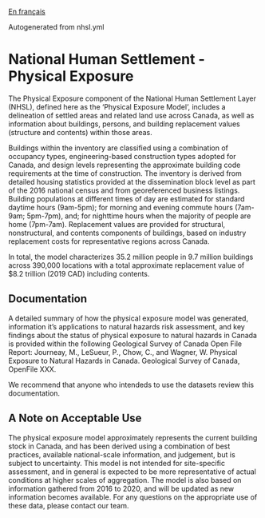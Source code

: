 [En français](https://github.com/OpenDRR/national-human-settlement/blob/main/physical-exposure/LISEZMOI.md)

Autogenerated from nhsl.yml

# National Human Settlement - Physical Exposure

The Physical Exposure component of the National Human Settlement Layer (NHSL), defined here as the ‘Physical Exposure Model’, includes a delineation of settled areas and related land use across Canada, as well as information about buildings, persons, and building replacement values (structure and contents) within those areas.

Buildings within the inventory are classified using a combination of occupancy types, engineering-based construction types adopted for Canada, and design levels representing the approximate building code requirements at the time of construction. The inventory is derived from detailed housing statistics provided at the dissemination block level as part of the 2016 national census and from georeferenced business listings. Building populations at different times of day are estimated for standard daytime hours (9am-5pm); for morning and evening commute hours (7am-9am; 5pm-7pm), and; for nighttime hours when the majority of people are home (7pm-7am). Replacement values are provided for structural, nonstructural, and contents components of buildings, based on industry replacement costs for representative regions across Canada.

In total, the model characterizes 35.2 million people in 9.7 million buildings across 390,000 locations with a total approximate replacement value of $8.2 trillion (2019 CAD) including contents.

## Documentation

A detailed summary of how the physical exposure model was generated, information it’s applications to natural hazards risk assessment, and key findings about the status of physical exposure to natural hazards in Canada is provided within the following Geological Survey of Canada Open File Report: Journeay, M., LeSueur, P., Chow, C., and Wagner, W. Physical Exposure to Natural Hazards in Canada. Geological Survey of Canada, OpenFile XXX.

We recommend that anyone who intendeds to use the datasets review this documentation. 

## A Note on Acceptable Use

The physical exposure model approximately represents the current building stock in Canada, and has been derived using a combination of best practices, available national-scale information, and judgement, but is subject to uncertainty. This model is not intended for site-specific assessment, and in general is expected to be more representative of actual conditions at higher scales of aggregation. The model is also based on information gathered from 2016 to 2020, and will be updated as new information becomes available. For any questions on the appropriate use of these data, please contact our team.

